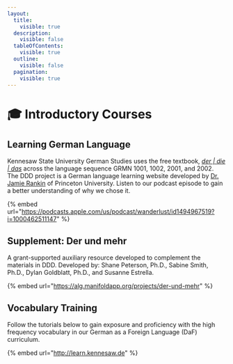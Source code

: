 ```yaml
---
layout:
  title:
    visible: true
  description:
    visible: false
  tableOfContents:
    visible: true
  outline:
    visible: false
  pagination:
    visible: true
---
```


# 🎓 Introductory Courses

## Learning German Language <a href="#block-d16d28ff6a874dbcaa00fa0462b39db8" id="block-d16d28ff6a874dbcaa00fa0462b39db8"></a>

Kennesaw State University German Studies uses the free textbook, [_der | die | das_](https://www.dddgerman.org/) across the language sequence GRMN 1001, 1002, 2001, and 2002. The DDD project is a German language learning website developed by [Dr. Jamie Rankin](https://german.princeton.edu/department/people/faculty/core/james-w-rankin) of Princeton University. Listen to our podcast episode to gain a better understanding of why we chose it.

{% embed url="https://podcasts.apple.com/us/podcast/wanderlust/id1494967519?i=1000462511147" %}

## Supplement: Der und mehr <a href="#block-f6373f8e9b504c05aec2505f94ab0392" id="block-f6373f8e9b504c05aec2505f94ab0392"></a>

A grant-supported auxiliary resource developed to complement the materials in DDD. Developed by: Shane Peterson, Ph.D., Sabine Smith, Ph.D., Dylan Goldblatt, Ph.D., and Susanne Estrella.

{% embed url="https://alg.manifoldapp.org/projects/der-und-mehr" %}

## Vocabulary Training

Follow the tutorials below to gain exposure and proficiency with the high frequency vocabulary in our German as a Foreign Language (DaF) curriculum.

{% embed url="http://learn.kennesaw.de" %}

